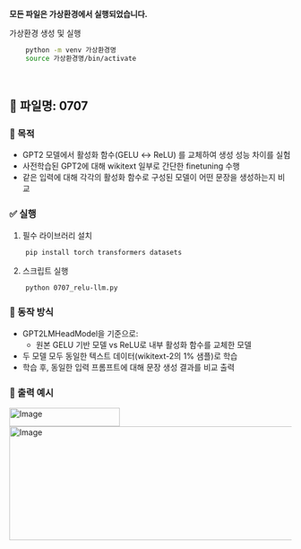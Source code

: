**모든 파일은 가상환경에서 실행되었습니다.**

가상환경 생성 및 실행
```bash
    python -m venv 가상환경명
    source 가상환경명/bin/activate  
```
<br>

## 📄 파일명: 0707

### 📌 목적
- GPT2 모델에서 활성화 함수(GELU ↔ ReLU) 를 교체하여 생성 성능 차이를 실험
- 사전학습된 GPT2에 대해 wikitext 일부로 간단한 finetuning 수행
- 같은 입력에 대해 각각의 활성화 함수로 구성된 모델이 어떤 문장을 생성하는지 비교



### ✅ 실행
1. 필수 라이브러리 설치
```bash
    pip install torch transformers datasets
```

2. 스크립트 실행
```bash
    python 0707_relu-llm.py
```

### 🔗 동작 방식
- GPT2LMHeadModel을 기준으로:
    - 원본 GELU 기반 모델 vs ReLU로 내부 활성화 함수를 교체한 모델
- 두 모델 모두 동일한 텍스트 데이터(wikitext-2의 1% 샘플)로 학습
- 학습 후, 동일한 입력 프롬프트에 대해 문장 생성 결과를 비교 출력

### 🔗 출력 예시
<img width="197" height="33" alt="Image" src="https://github.com/user-attachments/assets/486d8702-06e3-45ec-9ad4-cdcfb946cf03" />
<img width="552" height="203" alt="Image" src="https://github.com/user-attachments/assets/d54717ca-2d2f-4b3b-ad61-aa5f79013b3f" />


<br>
